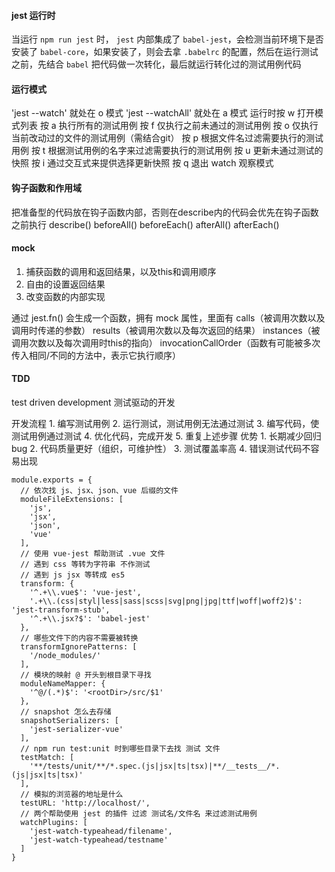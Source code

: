 
#### jest 运行时
当运行 `npm run jest` 时， `jest` 内部集成了 `babel-jest`，会检测当前环境下是否安装了 `babel-core`，如果安装了，则会去拿 `.babelrc` 的配置，然后在运行测试之前，先结合 `babel` 把代码做一次转化，最后就运行转化过的测试用例代码

#### 运行模式
'jest --watch' 就处在 o 模式
'jest --watchAll' 就处在 a 模式
运行时按 w 打开模式列表
按 a 执行所有的测试用例
按 f 仅执行之前未通过的测试用例
按 o 仅执行当前改动过的文件的测试用例（需结合git）
按 p 根据文件名过滤需要执行的测试用例
按 t 根据测试用例的名字来过滤需要执行的测试用例
按 u 更新未通过测试的快照
按 i 通过交互式来提供选择更新快照
按 q 退出 watch 观察模式

#### 钩子函数和作用域
把准备型的代码放在钩子函数内部，否则在describe内的代码会优先在钩子函数之前执行
describe()
beforeAll()
beforeEach()
afterAll()
afterEach()

#### mock
1. 捕获函数的调用和返回结果，以及this和调用顺序
2. 自由的设置返回结果
3. 改变函数的内部实现

通过 jest.fn() 会生成一个函数，拥有 mock 属性，里面有
 calls（被调用次数以及调用时传递的参数）
 results（被调用次数以及每次返回的结果）
 instances（被调用次数以及每次调用时this的指向）
 invocationCallOrder（函数有可能被多次传入相同/不同的方法中，表示它执行顺序）


#### TDD
  test driven development  测试驱动的开发

  开发流程
    1. 编写测试用例
    2. 运行测试，测试用例无法通过测试
    3. 编写代码，使测试用例通过测试
    4. 优化代码，完成开发
    5. 重复上述步骤
  优势
    1. 长期减少回归bug
    2. 代码质量更好（组织，可维护性）
    3. 测试覆盖率高
    4. 错误测试代码不容易出现

```
module.exports = {
  // 依次找 js、jsx、json、vue 后缀的文件
  moduleFileExtensions: [
    'js',
    'jsx',
    'json',
    'vue'
  ],
  // 使用 vue-jest 帮助测试 .vue 文件
  // 遇到 css 等转为字符串 不作测试
  // 遇到 js jsx 等转成 es5
  transform: {
    '^.+\\.vue$': 'vue-jest',
    '.+\\.(css|styl|less|sass|scss|svg|png|jpg|ttf|woff|woff2)$': 'jest-transform-stub',
    '^.+\\.jsx?$': 'babel-jest'
  },
  // 哪些文件下的内容不需要被转换
  transformIgnorePatterns: [
    '/node_modules/'
  ],
  // 模块的映射 @ 开头到根目录下寻找
  moduleNameMapper: {
    '^@/(.*)$': '<rootDir>/src/$1'
  },
  // snapshot 怎么去存储
  snapshotSerializers: [
    'jest-serializer-vue'
  ],
  // npm run test:unit 时到哪些目录下去找 测试 文件
  testMatch: [
    '**/tests/unit/**/*.spec.(js|jsx|ts|tsx)|**/__tests__/*.(js|jsx|ts|tsx)'
  ],
  // 模拟的浏览器的地址是什么
  testURL: 'http://localhost/',
  // 两个帮助使用 jest 的插件 过滤 测试名/文件名 来过滤测试用例
  watchPlugins: [
    'jest-watch-typeahead/filename',
    'jest-watch-typeahead/testname'
  ]
}
```
